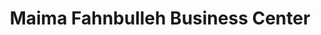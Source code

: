 ---
title: "Maima Fahnbulleh Business Center"
url: /monrovia/maima-fahnbulleh-business-center/
shop: convenience
---
